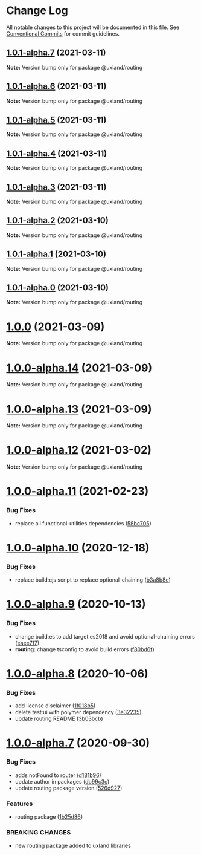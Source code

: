 # Change Log

All notable changes to this project will be documented in this file.
See [Conventional Commits](https://conventionalcommits.org) for commit guidelines.

## [1.0.1-alpha.7](https://github.com/uxland/uxland/compare/@uxland/routing@1.0.1-alpha.6...@uxland/routing@1.0.1-alpha.7) (2021-03-11)

**Note:** Version bump only for package @uxland/routing





## [1.0.1-alpha.6](https://github.com/uxland/uxland/compare/@uxland/routing@1.0.1-alpha.5...@uxland/routing@1.0.1-alpha.6) (2021-03-11)

**Note:** Version bump only for package @uxland/routing





## [1.0.1-alpha.5](https://github.com/uxland/uxland/compare/@uxland/routing@1.0.1-alpha.4...@uxland/routing@1.0.1-alpha.5) (2021-03-11)

**Note:** Version bump only for package @uxland/routing





## [1.0.1-alpha.4](https://github.com/uxland/uxland/compare/@uxland/routing@1.0.1-alpha.3...@uxland/routing@1.0.1-alpha.4) (2021-03-11)

**Note:** Version bump only for package @uxland/routing





## [1.0.1-alpha.3](https://github.com/uxland/uxland/compare/@uxland/routing@1.0.1-alpha.2...@uxland/routing@1.0.1-alpha.3) (2021-03-11)

**Note:** Version bump only for package @uxland/routing





## [1.0.1-alpha.2](https://github.com/uxland/uxland/compare/@uxland/routing@1.0.1-alpha.1...@uxland/routing@1.0.1-alpha.2) (2021-03-10)

**Note:** Version bump only for package @uxland/routing





## [1.0.1-alpha.1](https://github.com/uxland/uxland/compare/@uxland/routing@1.0.1-alpha.0...@uxland/routing@1.0.1-alpha.1) (2021-03-10)

**Note:** Version bump only for package @uxland/routing





## [1.0.1-alpha.0](https://github.com/uxland/uxland/compare/@uxland/routing@1.0.0...@uxland/routing@1.0.1-alpha.0) (2021-03-10)

**Note:** Version bump only for package @uxland/routing





# [1.0.0](https://github.com/uxland/uxland/compare/@uxland/routing@1.0.0-alpha.14...@uxland/routing@1.0.0) (2021-03-09)

**Note:** Version bump only for package @uxland/routing





# [1.0.0-alpha.14](https://github.com/uxland/uxland/compare/@uxland/routing@1.0.0-alpha.13...@uxland/routing@1.0.0-alpha.14) (2021-03-09)

**Note:** Version bump only for package @uxland/routing





# [1.0.0-alpha.13](https://github.com/uxland/uxland/compare/@uxland/routing@1.0.0-alpha.12...@uxland/routing@1.0.0-alpha.13) (2021-03-09)

**Note:** Version bump only for package @uxland/routing





# [1.0.0-alpha.12](https://github.com/uxland/uxland/compare/@uxland/routing@1.0.0-alpha.11...@uxland/routing@1.0.0-alpha.12) (2021-03-02)

**Note:** Version bump only for package @uxland/routing





# [1.0.0-alpha.11](https://github.com/uxland/uxland/compare/@uxland/routing@1.0.0-alpha.10...@uxland/routing@1.0.0-alpha.11) (2021-02-23)


### Bug Fixes

* replace all functional-utilities dependencies ([58bc705](https://github.com/uxland/uxland/commit/58bc7052d3c59fdeac3bad13b8f43b11b611b29b))





# [1.0.0-alpha.10](https://github.com/uxland/uxland/compare/@uxland/routing@1.0.0-alpha.9...@uxland/routing@1.0.0-alpha.10) (2020-12-18)


### Bug Fixes

* replace build:cjs script to replace optional-chaining ([b3a8b8e](https://github.com/uxland/uxland/commit/b3a8b8e06843d92ee7b11d5c021758a4ba016820))





# [1.0.0-alpha.9](https://github.com/uxland/uxland/compare/@uxland/routing@1.0.0-alpha.8...@uxland/routing@1.0.0-alpha.9) (2020-10-13)


### Bug Fixes

* change build:es to add target es2018 and avoid optional-chaining errors ([eaee7f7](https://github.com/uxland/uxland/commit/eaee7f79aecc91010963cb79fc4e95a70c5c9c74))
* **routing:** change tsconfig to avoid build errors ([f80bd6f](https://github.com/uxland/uxland/commit/f80bd6f4103e4dc4eab48cf97db252c87fddda10))





# [1.0.0-alpha.8](https://github.com/uxland/uxland/compare/@uxland/routing@1.0.0-alpha.7...@uxland/routing@1.0.0-alpha.8) (2020-10-06)


### Bug Fixes

* add license disclaimer ([1f018b5](https://github.com/uxland/uxland/commit/1f018b5d5688f0514963e45a15d20b6a4e3013b9))
* delete test:ui with polymer dependency ([3e32235](https://github.com/uxland/uxland/commit/3e3223503c2ef62273288bdb64482331f8b97ff9))
* update routing README ([3b03bcb](https://github.com/uxland/uxland/commit/3b03bcb1335d9a3b14159436ac1c0d0179586512))





# [1.0.0-alpha.7](https://github.com/uxland/uxland/compare/@uxland/routing@1.0.0-alpha.6...@uxland/routing@1.0.0-alpha.7) (2020-09-30)


### Bug Fixes

* adds notFound to router ([d181b96](https://github.com/uxland/uxland/commit/d181b9673285d17228e0d6c3cd128946e5546eab))
* update author in packages ([db99c3c](https://github.com/uxland/uxland/commit/db99c3c8c54fd0d62dfb0d7894e0e8b0962751b0))
* update routing package version ([526d927](https://github.com/uxland/uxland/commit/526d927ed044ac1421b3e4e25b784ee2258abe20))


### Features

* routing package ([1b25d86](https://github.com/uxland/uxland/commit/1b25d8654bf0726922b007db7ce613c7e7da8a74))


### BREAKING CHANGES

* new routing package added to uxland libraries
